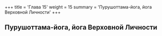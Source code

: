+++
title = 'Глава 15'
weight = 15
summary = 'Пурушоттама-йога, йога Верховной Личности'
+++
## Пурушоттама-йога, йога Верховной Личности